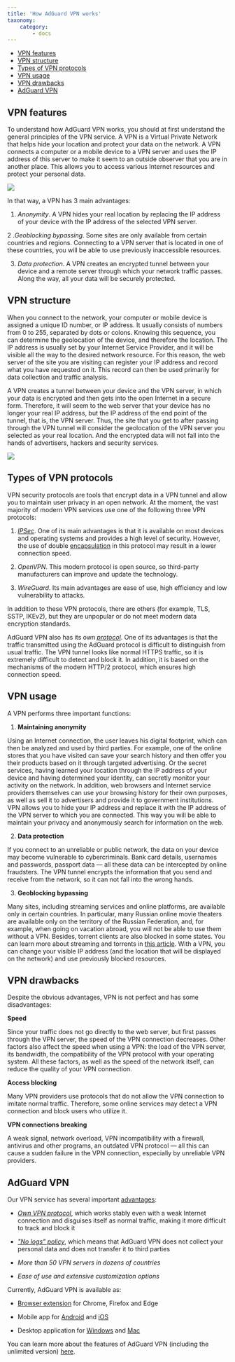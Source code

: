 ```yaml
---
title: 'How AdGuard VPN works'
taxonomy:
    category:
        - docs
---
```

* [VPN features](#features)
* [VPN structure](#structure)
* [Types of VPN protocols](#types)
* [VPN usage](#use)
* [VPN drawbacks](#drawbacks)
* [AdGuard VPN](#adguard-vpn)

<a name="features"></a>

## VPN features

To understand how AdGuard VPN works, you should at first understand the general principles of the VPN service. A VPN is a Virtual Private Network that helps hide your location and protect your data on the network. A VPN connects a computer or a mobile device to a VPN server and uses the IP address of this server to make it seem to an outside observer that you are in another place. This allows you to access various Internet resources and protect your personal data.

<img src="https://cdn.adguard.com/public/Adguard/Website/Images/seo/en/how_vpn_2.jpg" style="max-width: 350px; ">

In that way, a VPN has 3 main advantages:

1. *Anonymity*. A VPN hides your real location by replacing the IP address of your device with the IP address of the selected VPN server.

2 .*Geoblocking bypassing*. Some sites are only available from certain countries and regions. Connecting to a VPN server that is located in one of these countries, you will be able to use previously inaccessible resources.

3. *Data protection*. A VPN creates an encrypted tunnel between your device and a remote server through which your network traffic passes. Along the way, all your data will be securely protected.

<a name="structure"></a>

## VPN structure

When you connect to the network, your computer or mobile device is assigned a unique ID number, or IP address. It usually consists of numbers from 0 to 255, separated by dots or colons. Knowing this sequence, you can determine the geolocation of the device, and therefore the location. The IP address is usually set by your Internet Service Provider, and it will be visible all the way to the desired network resource. For this reason, the web server of the site you are visiting can register your IP address and record what you have requested on it. This record can then be used primarily for data collection and traffic analysis.

A VPN creates a tunnel between your device and the VPN server, in which your data is encrypted and then gets into the open Internet in a secure form. Therefore, it will seem to the web server that your device has no longer your real IP address, but the IP address of the end point of the tunnel, that is, the VPN server. Thus, the site that you get to after passing through the VPN tunnel will consider the geolocation of the VPN server you selected as your real location. And the encrypted data will not fall into the hands of advertisers, hackers and security services.

<img src="https://cdn.adguard.com/public/Adguard/Website/Images/seo/en/how_vpn_3.jpg" style="max-width: 350px; ">

<a name="types"></a>

## Types of VPN protocols

VPN security protocols are tools that encrypt data in a VPN tunnel and allow you to maintain user privacy in an open network. At the moment, the vast majority of modern VPN services use one of the following three VPN protocols:

1. [*IPSec*](https://en.wikipedia.org/wiki/IPsec). One of its main advantages is that it is available on most devices and operating systems and provides a high level of security. However, the use of double [encapsulation](https://en.wikipedia.org/wiki/Encapsulation_(networking)) in this protocol may result in a lower connection speed.

2. *OpenVPN*. This modern protocol is open source, so third-party manufacturers can improve and update the technology.

3. *WireGuard*. Its main advantages are ease of use, high efficiency and low vulnerability to attacks.

In addition to these VPN protocols, there are others (for example, TLS, SSTP, IKEv2), but they are unpopular or do not meet modern data encryption standards.

AdGuard VPN also has its own [*protocol*](link). One of its advantages is that the traffic transmitted using the AdGuard protocol is difficult to distinguish from usual traffic. The VPN tunnel looks like normal HTTPS traffic, so it is extremely difficult to detect and block it. In addition, it is based on the mechanisms of the modern HTTP/2 protocol, which ensures high connection speed.

<a name="use"></a>

## VPN usage

A VPN performs three important functions:

1. **Maintaining anonymity**

Using an Internet connection, the user leaves his digital footprint, which can then be analyzed and used by third parties. For example, one of the online stores that you have visited can save your search history and then offer you their products based on it through targeted advertising. Or the secret services, having learned your location through the IP address of your device and having determined your identity, can secretly monitor your activity on the network. In addition, web browsers and Internet service providers themselves can use your browsing history for their own purposes, as well as sell it to advertisers and provide it to government institutions. VPN allows you to hide your IP address and replace it with the IP address of the VPN server to which you are connected. This way you will be able to maintain your privacy and anonymously search for information on the web.

2. **Data protection**

If you connect to an unreliable or public network, the data on your device may become vulnerable to cybercriminals. Bank card details, usernames and passwords, passport data — all these data can be intercepted by online fraudsters. The VPN tunnel encrypts the information that you send and receive from the network, so it can not fall into the wrong hands.

3. **Geoblocking bypassing**

Many sites, including streaming services and online platforms, are available only in certain countries. In particular, many Russian online movie theaters are available only on the territory of the Russian Federation, and, for example, when going on vacation abroad, you will not be able to use them without a VPN. Besides, torrent clients are also blocked in some states. You can learn more about streaming and torrents in [this article](link). With a VPN, you can change your visible IP address (and the location that will be displayed on the network) and use previously blocked resources.

<a name="drawbacks"></a>

## VPN drawbacks

Despite the obvious advantages, VPN is not perfect and has some disadvantages:

**Speed**

Since your traffic does not go directly to the web server, but first passes through the VPN server, the speed of the VPN connection decreases. Other factors also affect the speed when using a VPN: the load of the VPN server, its bandwidth, the compatibility of the VPN protocol with your operating system. All these factors, as well as the speed of the network itself, can reduce the quality of your VPN connection.

**Access blocking**

Many VPN providers use protocols that do not allow the VPN connection to imitate normal traffic. Therefore, some online services may detect a VPN connection and block users who utilize it.

**VPN connections breaking**

A weak signal, network overload, VPN incompatibility with a firewall, antivirus and other programs, an outdated VPN protocol — all this can cause a sudden failure in the VPN connection, especially by unreliable VPN providers.

<a name="adguard-vpn"></a>

## AdGuard VPN

Our VPN service has several important [advantages](link):

* [*Own VPN protocol*](link), which works stably even with a weak Internet connection and disguises itself as normal traffic, making it more difficult to track and block it

* [*"No logs" policy*](https://adguard-vpn.com/en/privacy.html), which means that AdGuard VPN does not collect your personal data and does not transfer it to third parties

* *More than 50 VPN servers in dozens of countries*

* *Ease of use and extensive customization options*

Currently, AdGuard VPN is available as:

* [Browser extension](link) for Chrome, Firefox and Edge

* Mobile app for [Android](link) and [iOS](link)

* Desktop application for [Windows](link) and [Mac](link)

You can learn more about the features of AdGuard VPN (including the unlimited version) [here](https://adguard-vpn.com/en/welcome.html).